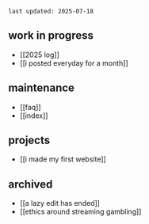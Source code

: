 	last updated: 2025-07-18
## work in progress
- [[2025 log]]
- [[i posted everyday for a month]]
## maintenance
- [[faq]]
- [[index]]
## projects
- [[i made my first website]]
## archived
- [[a lazy edit has ended]]
- [[ethics around streaming gambling]]